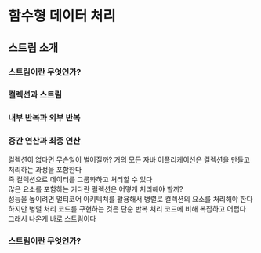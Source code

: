 # 함수형 데이터 처리
## 스트림 소개
### 스트림이란 무엇인가?
### 컬렉션과 스트림
### 내부 반복과 외부 반복
### 중간 연산과 최종 연산

컬렉션이 없다면 무슨일이 벌어질까? 거의 모든 자바 어플리케이션은 컬렉션을 만들고 처리하는 과정을 포함한다<br>
즉 컬렉션으로 데이터를 그룹화하고 처리할 수 있다<br>
많은 요소를 포함하는 커다란 컬렉션은 어떻게 처리해야 할까? <br>
성능을 높이려면 멀티코어 아키텍쳐를 활용해서 병렬로 컬렉션의 요소를 처리해야 한다<br>
하지만 병렬 처리 코드를 구현하는 것은 단순 반복 처리 코드에 비해 복잡하고 어렵다 <br>
그래서 나온게 바로 스트림이다 

### 스트림이란 무엇인가?
